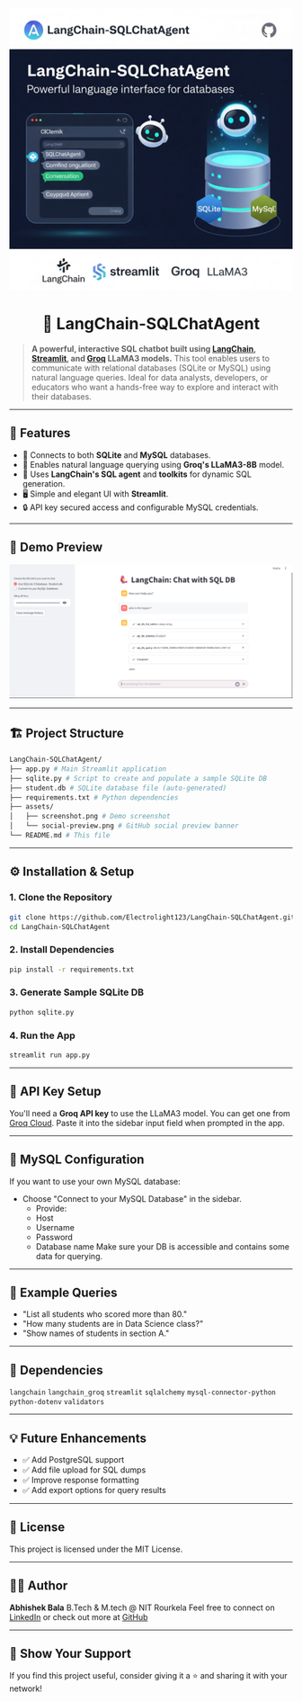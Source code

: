<p align="center">
  <img src="assets/social-preview.png" alt="LangChain SQL Chat Agent - Social Banner"/>
</p>

<h1 align="center"> 🦜 LangChain-SQLChatAgent </h1>

> **A powerful, interactive SQL chatbot built using [LangChain](https://www.langchain.com/), [Streamlit](https://streamlit.io/), and [Groq](https://groq.com/) LLaMA3 models.** This tool enables users to communicate with relational databases (SQLite or MySQL) using natural language queries. Ideal for data analysts, developers, or educators who want a hands-free way to explore and interact with their databases.

---

## 🚀 Features

- 🔗 Connects to both **SQLite** and **MySQL** databases.
- 💬 Enables natural language querying using **Groq's LLaMA3-8B** model.
- 🧠 Uses **LangChain's SQL agent** and **toolkits** for dynamic SQL generation.
- 🖥️ Simple and elegant UI with **Streamlit**.
- 🔒 API key secured access and configurable MySQL credentials.

---

## 🧪 Demo Preview

<p align="center">
  <img src="assets/Screenshot.png" alt="App Screenshot" />
</p>

---

## 🏗️ Project Structure

```bash
LangChain-SQLChatAgent/
├── app.py # Main Streamlit application
├── sqlite.py # Script to create and populate a sample SQLite DB
├── student.db # SQLite database file (auto-generated)
├── requirements.txt # Python dependencies
├── assets/
│   ├── screenshot.png # Demo screenshot
│   └── social-preview.png # GitHub social preview banner
└── README.md # This file
```

---

## ⚙️ Installation & Setup

### 1. Clone the Repository

```bash
git clone https://github.com/Electrolight123/LangChain-SQLChatAgent.git
cd LangChain-SQLChatAgent
```

### 2. Install Dependencies

```bash
pip install -r requirements.txt
```

### 3. Generate Sample SQLite DB

```bash
python sqlite.py
```

### 4. Run the App

```bash
streamlit run app.py
```

---

## 🔐 API Key Setup

You'll need a **Groq API key** to use the LLaMA3 model. You can get one from [Groq Cloud]([https://console.groq.com/home]).
Paste it into the sidebar input field when prompted in the app.

---

## 📡 MySQL Configuration

If you want to use your own MySQL database:
- Choose "Connect to your MySQL Database" in the sidebar.
  - Provide:
  - Host
  - Username
  - Password
  - Database name
Make sure your DB is accessible and contains some data for querying.

---

## 🧠 Example Queries

- "List all students who scored more than 80."
- "How many students are in Data Science class?"
- "Show names of students in section A."

---

## 📌 Dependencies

`langchain`
`langchain_groq`
`streamlit`
`sqlalchemy`
`mysql-connector-python`
`python-dotenv`
`validators`

---

## 💡 Future Enhancements

- ✅ Add PostgreSQL support
- ✅ Add file upload for SQL dumps
- ✅ Improve response formatting
- ✅ Add export options for query results

---

## 📜 License
This project is licensed under the MIT License.

---

## 👨‍💻 Author
**Abhishek Bala**
B.Tech & M.tech @ NIT Rourkela
Feel free to connect on [LinkedIn]([https://www.linkedin.com/in/abhishek-bala-ba1ab224b/]) or check out more at [GitHub]([https://github.com/Electrolight123?tab=repositories])

---

## 🌟 Show Your Support
If you find this project useful, consider giving it a ⭐ and sharing it with your network!
